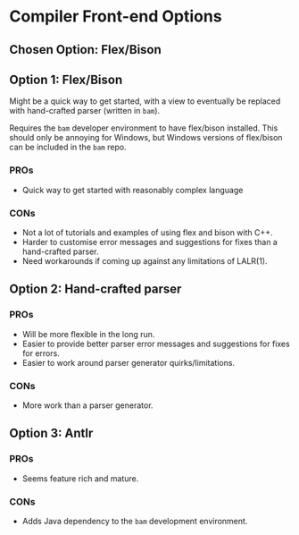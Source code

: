 # Compiler Front-end Options

## Chosen Option: Flex/Bison

## Option 1: Flex/Bison
Might be a quick way to get started, with a view to eventually be replaced with hand-crafted parser (written in `bam`).

Requires the `bam` developer environment to have flex/bison installed. This should only be annoying for Windows, but Windows versions of flex/bison can be included in the `bam` repo.

### PROs
- Quick way to get started with reasonably complex language

### CONs
- Not a lot of tutorials and examples of using flex and bison with C++.
- Harder to customise error messages and suggestions for fixes than a hand-crafted parser.
- Need workarounds if coming up against any limitations of LALR(1).


## Option 2: Hand-crafted parser

### PROs
- Will be more flexible in the long run.
- Easier to provide better parser error messages and suggestions for fixes for errors.
- Easier to work around parser generator quirks/limitations.

### CONs
- More work than a parser generator.

## Option 3: Antlr

### PROs
- Seems feature rich and mature.

### CONs
- Adds Java dependency to the `bam` development environment.

